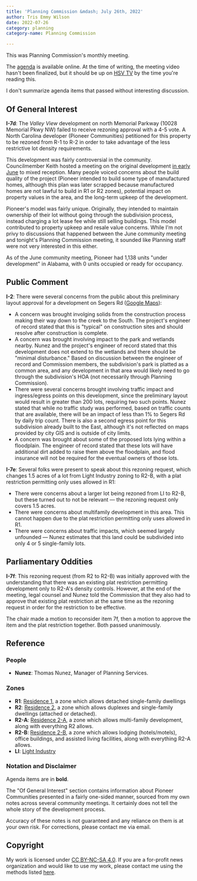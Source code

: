 ```yaml
---
title: 'Planning Commission &mdash; July 26th, 2022'
author: Tris Emmy Wilson
date: 2022-07-26
category: planning
category-name: Planning Commission

---
```


This was Planning Commission's monthly meeting.

The [agenda](https://3jzi0q2zthm01oqpx2h96lz1-wpengine.netdna-ssl.com/wp-content/uploads/2022/07/pcagenda.july2022.pdf) is available online. At the time of writing, the meeting video hasn't been finalized, but it should be up on [HSV TV](https://www.huntsvilleal.gov/government/media-center/hsvtv/) by the time you're reading this.

I don't summarize agenda items that passed without interesting discussion.

## Of General Interest

**I-7d**: The *Valley View* development on north Memorial Parkway (10028 Memorial Pkwy NW) failed to receive rezoning approval with a 4-5 vote. A North Carolina developer (Pioneer Communities) petitioned for this property to be rezoned from R-1 to R-2 in order to take advantage of the less restrictive lot density requirements.

This development was fairly controversial in the community. Councilmember Keith hosted a meeting on the original development [in early June](https://twitter.com/an_empty_string/status/1532157701970616320) to mixed reception. Many people voiced concerns about the build quality of the project (Pioneer intended to build some type of manufactured homes, although this plan was later scrapped because manufactured homes are not lawful to build in R1 or R2 zones), potential impact on property values in the area, and the long-term upkeep of the development.

Pioneer's model was fairly unique. Originally, they intended to maintain ownership of their lot without going through the subdivision process, instead charging a lot lease fee while still selling buildings. This model contributed to property upkeep and resale value concerns. While I'm not privy to discussions that happened between the June community meeting and tonight's Planning Commission meeting, it sounded like Planning staff were not very interested in this either.

As of the June community meeting, Pioneer had 1,138 units "under development" in Alabama, with 0 units occupied or ready for occupancy.

## Public Comment

**I-2**: There were several concerns from the public about this preliminary layout approval for a development on Segers Rd ([Google Maps](https://www.google.com/maps/place/Segers+Rd,+Alabama+35756/@34.680506,-86.8095302,1218m/data=!3m1!1e3!4m5!3m4!1s0x8862647c158e8c7b:0xfc16f97bacd17e4d!8m2!3d34.6927022!4d-86.8156578)):

* A concern was brought involging solids from the construction process making their way down to the creek to the South. The project's engineer of record stated that this is "typical" on construction sites and should resolve after construction is complete.
* A concern was brought involving impact to the park and wetlands nearby. Nunez and the project's engineer of record stated that this development does not extend to the wetlands and there should be "minimal disturbance." Based on discussion between the engineer of record and Commission members, the subdivision's park is platted as a common area, and any development in that area would likely need to go through the subdivision's HOA (not necessarily through Planning Commission).
* There were several concerns brought involving traffic impact and ingress/egress points on this development, since the preliminary layout would result in greater than 200 lots, requiring two such points. Nunez stated that while no traffic study was performed, based on traffic counts that are available, there will be an impact of less than 1% to Segers Rd by daily trip count. There is also a second egress point for this subdivision already built to the East, although it's not reflected on maps provided by city GIS and is outside of city limits.
* A concern was brought about some of the proposed lots lying within a floodplain. The engineer of record stated that these lots will have additional dirt added to raise them above the floodplain, and flood insurance will not be required for the eventual owners of those lots.

**I-7e**: Several folks were present to speak about this rezoning request, which changes 1.5 acres of a lot from Light Industry zoning to R2-B, with a plat restriction permitting only uses allowed in R1:

* There were concerns about a larger lot being rezoned from LI to R2-B, but these turned out to not be relevant &mdash; the rezoning request only covers 1.5 acres.
* There were concerns about multifamily development in this area. This cannot happen due to the plat restriction permitting only uses allowed in R1.
* There were concerns about traffic impacts, which seemed largely unfounded &mdash; Nunez estimates that this land could be subdivided into only 4 or 5 single-family lots.

## Parliamentary Oddities

**I-7f**: This rezoning request (from R2 to R2-B) was initially approved with the understanding that there was an existing plat restriction permitting development only to R2-A's density controls. However, at the end of the meeting, legal counsel and Nunez told the Commission that they also had to approve that existing plat restriction at the same time as the rezoning request in order for the restriction to be effective.

The chair made a motion to reconsider item 7f, then a motion to approve the item and the plat restriction together. Both passed unanimously.

## Reference

### People

* **Nunez**: Thomas Nunez, Manager of Planning Services.

### Zones

* **R1**: [Residence 1](https://library.municode.com/al/huntsville/codes/code_of_ordinances?nodeId=COOR_APXAZOOR_ART10RE1DIRE), a zone which allows detached single-family dwellings
* **R2**: [Residence 2](https://library.municode.com/al/huntsville/codes/code_of_ordinances?nodeId=COOR_APXAZOOR_ART13RE2DIRE), a zone which allows duplexes and single-family dwellings (attached or detached).
* **R2-A**: [Residence 2-A](https://library.municode.com/al/huntsville/codes/code_of_ordinances?nodeId=COOR_APXAZOOR_ART14RE2-ADIRE), a zone which allows multi-family development, along with everything R2 allows.
* **R2-B**: [Residence 2-B](https://library.municode.com/al/huntsville/codes/code_of_ordinances?nodeId=COOR_APXAZOOR_ART15RE2-BDIRE), a zone which allows lodging (hotels/motels), office buildings, and assisted living facilities, along with everything R2-A allows.
* **LI**: [Light Industry](https://library.municode.com/al/huntsville/codes/code_of_ordinances?nodeId=COOR_APXAZOOR_ART40LIINDIRE)

### Notation and Disclaimer

Agenda items are in **bold**.

The "Of General Interest" section contains information about Pioneer Communities presented in a fairly one-sided manner, sourced from my own notes across several community meetings. It certainly does not tell the whole story of the development process.

Accuracy of these notes is not guaranteed and any reliance on them is at your own risk. For corrections, please contact me via email.

## Copyright

My work is licensed under [CC BY-NC-SA 4.0](https://creativecommons.org/licenses/by-nc-sa/4.0/). If you are a for-profit news organization and would like to use my work, please contact me using the methods listed [here](https://tris.fyi).

